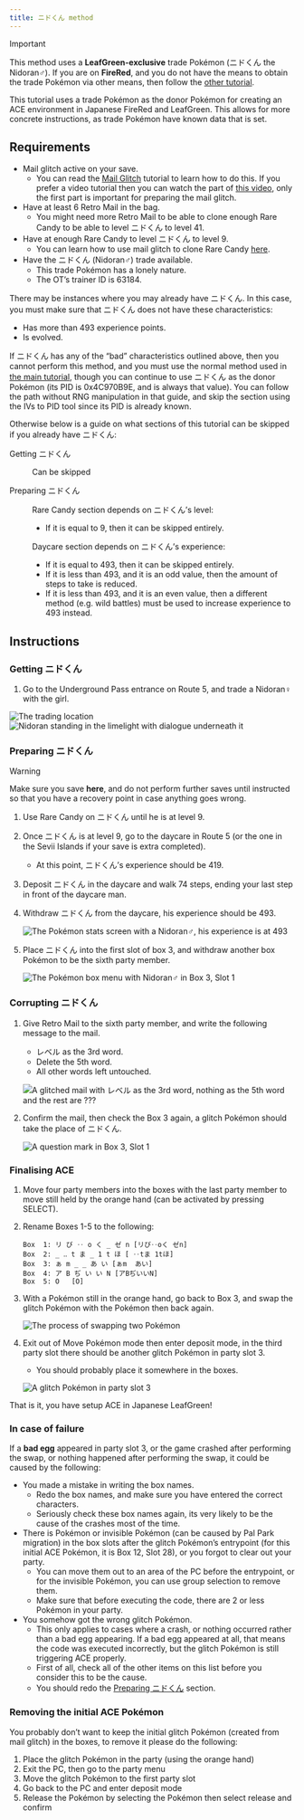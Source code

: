 ```yaml
---
title: ニドくん method
---
```


<div class="admonition important" markdown="block">
<p class="admonition-title">Important</p>

This method uses a **LeafGreen-exclusive** trade Pokémon (ニドくん the Nidoran♂). If you are on **FireRed**, and you do not have the means to obtain the trade Pokémon via other means, then follow the [other tutorial](jpn-ace.md).

</div>

This tutorial uses a trade Pokémon as the donor Pokémon for creating an ACE environment in Japanese FireRed and LeafGreen. This allows for more concrete instructions, as trade Pokémon have known data that is set.

## Requirements

*   Mail glitch active on your save.
    +   You can read the [Mail Glitch](mail-glitch.md) tutorial to learn how to do this. If you prefer a video tutorial then you can watch the part of [this video](https://youtu.be/3jkcq8e9NO4?t=147&feature=shared), only the first part is important for preparing the mail glitch.
*   Have at least 6 Retro Mail in the bag.
    +   You might need more Retro Mail to be able to clone enough Rare Candy to be able to level ニドくん to level 41.
*   Have at enough Rare Candy to level ニドくん to level 9.
    +   You can learn how to use mail glitch to clone Rare Candy [here](mail-glitch.md).
*   Have the ニドくん (Nidoran♂) trade available.
    +   This trade Pokémon has a lonely nature.
    +   The OT’s trainer ID is 63184.

There may be instances where you may already have ニドくん. In this case, you must make sure that ニドくん does not have these characteristics:

*   Has more than 493 experience points.
*   Is evolved.

If ニドくん has any of the “bad” characteristics outlined above, then you cannot perform this method, and you must use the normal method used in [the main tutorial](jpn-ace.md), though you can continue to use ニドくん as the donor Pokémon (its PID is 0x4C970B9E, and is always that value). You can follow the path without RNG manipulation in that guide, and skip the section using the IVs to PID tool since its PID is already known.

Otherwise below is a guide on what sections of this tutorial can be skipped if you already have ニドくん:

<dl markdown="block">
<dt>Getting ニドくん</dt>
<dd markdown="block">

Can be skipped

</dd>
<dt>Preparing ニドくん</dt>
<dd markdown="block">

Rare Candy section depends on ニドくん’s level:

*   If it is equal to 9, then it can be skipped entirely.

Daycare section depends on ニドくん’s experience:

*   If it is equal to 493, then it can be skipped entirely.
*   If it is less than 493, and it is an odd value, then the amount of steps to take is reduced.
*   If it is less than 493, and it is an even value, then a different method (e.g. wild battles) must be used to increase experience to 493 instead.

</dd>
</dl>

## Instructions

### Getting ニドくん

1.  Go to the Underground Pass entrance on Route 5, and trade a Nidoran♀ with the girl.

![The trading location](../../assets/images/frlg/getting-started/jpn-lg-ace/TradeLocation.png)
![Nidoran standing in the limelight with dialogue underneath it](../../assets/images/frlg/getting-started/jpn-lg-ace/GettingNidoranM.png)

### Preparing ニドくん

<div class="admonition warning" markdown="block">
<p class="admonition-title">Warning</p>

Make sure you save **here**, and do not perform further saves until instructed so that you have a recovery point in case anything goes wrong.

</div>

1.  Use Rare Candy on ニドくん until he is at level 9.
2.  Once ニドくん is at level 9, go to the daycare in Route 5 (or the one in the Sevii Islands if your save is extra completed).
    +   At this point, ニドくん’s experience should be 419.
3.  Deposit ニドくん in the daycare and walk 74 steps, ending your last step in front of the daycare man.
4.  Withdraw ニドくん from the daycare, his experience should be 493.

    ![The Pokémon stats screen with a Nidoran♂, his experience is at 493](../../assets/images/frlg/getting-started/jpn-lg-ace/FinalExperience.png)

5.  Place ニドくん into the first slot of box 3, and withdraw another box Pokémon to be the sixth party member.

    ![The Pokémon box menu with Nidoran♂ in Box 3, Slot 1](../../assets/images/frlg/getting-started/jpn-lg-ace/NidoranLocation.png)

### Corrupting ニドくん

1.  Give Retro Mail to the sixth party member, and write the following message to the mail.
    +   レベル as the 3rd word.
    +   Delete the 5th word.
    +   All other words left untouched.
    
    ![A glitched mail with レベル as the 3rd word, nothing as the 5th word and the rest are ???](../../assets/images/frlg/getting-started/jpn-lg-ace/GlitchedMailMessage.png)

2.  Confirm the mail, then check the Box 3 again, a glitch Pokémon should take the place of ニドくん.

    ![A question mark in Box 3, Slot 1](../../assets/images/frlg/getting-started/jpn-lg-ace/InitialACEMon.png)

### Finalising ACE

1.  Move four party members into the boxes with the last party member to move still held by the orange hand (can be activated by pressing SELECT).
2.  Rename Boxes 1-5 to the following:

    ```
    Box  1: リ び ‥ o く _ ゼ n	[リび‥oく ゼn]
    Box  2: _ ‥ t ま _ 1 t ほ	[ ‥tま 1tほ]
    Box  3: ぁ m _ _ あ い	[ぁm  あい]
    Box  4: ア B ぢ い い N	[アBぢいいN]
    Box  5: O	[O]
    ```

3.  With a Pokémon still in the orange hand, go back to Box 3, and swap the glitch Pokémon with the Pokémon then back again.

    ![The process of swapping two Pokémon](../../assets/images/frlg/getting-started/jpn-lg-ace/SwappingAction.png)

4.  Exit out of Move Pokémon mode then enter deposit mode, in the third party slot there should be another glitch Pokémon in party slot 3.
    *   You should probably place it somewhere in the boxes.

    ![A glitch Pokémon in party slot 3](../../assets/images/frlg/getting-started/jpn-lg-ace/FinalResult.png)

That is it, you have setup ACE in Japanese LeafGreen!

### In case of failure

If a **bad egg** appeared in party slot 3, or the game crashed after performing the swap, or nothing happened after performing the swap, it could be caused by the following:

*   You made a mistake in writing the box names.
    +   Redo the box names, and make sure you have entered the correct characters.
    +   Seriously check these box names again, its very likely to be the cause of the crashes most of the time.
*   There is Pokémon or invisible Pokémon (can be caused by Pal Park migration) in the box slots after the glitch Pokémon’s entrypoint (for this initial ACE Pokémon, it is Box 12, Slot 28), or you forgot to clear out your party.
    +   You can move them out to an area of the PC before the entrypoint, or for the invisible Pokémon, you can use group selection to remove them.
    +   Make sure that before executing the code, there are 2 or less Pokémon in your party.
*   You somehow got the wrong glitch Pokémon.
    +   This only applies to cases where a crash, or nothing occurred rather than a bad egg appearing. If a bad egg appeared at all, that means the code was executed incorrectly, but the glitch Pokémon is still triggering ACE properly.
    +   First of all, check all of the other items on this list before you consider this to be the cause.
    +   You should redo the [Preparing ニドくん](#preparing-ニドくん) section.

### Removing the initial ACE Pokémon

You probably don’t want to keep the initial glitch Pokémon (created from mail glitch) in the boxes, to remove it please do the following:

1. Place the glitch Pokémon in the party (using the orange hand)
2. Exit the PC, then go to the party menu
3. Move the glitch Pokémon to the first party slot
4. Go back to the PC and enter deposit mode
5. Release the Pokémon by selecting the Pokémon then select release and confirm
